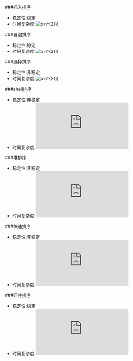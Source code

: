 ###插入排序
* 稳定性:稳定
* 时间复杂度:![o(n^{2}))](http://latex.codecogs.com/gif.latex?o(n^{2}))

###冒泡排序
* 稳定性:稳定
* 时间复杂度:![o(n^{2}))](http://latex.codecogs.com/gif.latex?o(n^{2}))

###选择排序
* 稳定性:非稳定
* 时间复杂度:![o(n^{2}))](http://latex.codecogs.com/gif.latex?o(n^{2}))

###shell排序
* 稳定性:非稳定
* 时间复杂度:![o(nlog(n))](http://latex.codecogs.com/gif.latex?o(nlog(n)))

###堆排序
* 稳定性:非稳定
* 时间复杂度:![o(nlog(n))](http://latex.codecogs.com/gif.latex?o(nlog(n)))

###快速排序
* 稳定性:非稳定
* 时间复杂度:![o(nlog(n))](http://latex.codecogs.com/gif.latex?o(nlog(n)))

###归并排序
* 稳定性:稳定
* 时间复杂度:![o(nlog(n))](http://latex.codecogs.com/gif.latex?o(nlog(n)))
